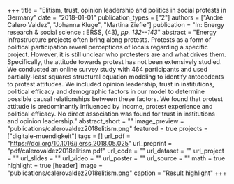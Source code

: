 +++
title = "Elitism, trust, opinion leadership and politics in social protests in Germany"
date = "2018-01-01"
publication_types = ["2"]
authors = ["André Calero Valdez", "Johanna Kluge", "Martina Ziefle"]
publication = "In: Energy research & social science : ERSS, (43), _pp. 132--143_"
abstract = "Energy infrastructure projects often bring along protests. Protests as a form of political participation reveal perceptions of locals regarding a specific project. However, it is still unclear who protesters are and what drives them. Specifically, the attitude towards protest has not been extensively studied. We conducted an online survey study with 464 participants and used partially-least squares structural equation modeling to identify antecedents to protest attitudes. We included opinion leadership, trust in institutions, political efficacy and demographic factors in our model to determine possible causal relationships between these factors. We found that protest attitude is predominantly influenced by income, protest experience and political efficacy. No direct association was found for trust in institutions and opinion leadership."
abstract_short = ""
image_preview = "publications/calerovaldez2018elitism.png"
featured = true
projects = ["digitale-muendigkeit"]
tags = []
url_pdf = "https://doi.org/10.1016/j.erss.2018.05.025"
url_preprint = "pdf/calerovaldez2018elitism.pdf"
url_code = ""
url_dataset = ""
url_project = ""
url_slides = ""
url_video = ""
url_poster = ""
url_source = ""
math = true
highlight = true
[header]
image = "publications/calerovaldez2018elitism.png"
caption = "Result highlight"
+++
